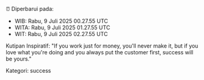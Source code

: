 ⏰ Diperbarui pada:
- WIB: Rabu, 9 Juli 2025 00.27.55 UTC
- WITA: Rabu, 9 Juli 2025 01.27.55 UTC
- WIT: Rabu, 9 Juli 2025 02.27.55 UTC

Kutipan Inspiratif:
"If you work just for money, you'll never make it, but if you love what you're doing and you always put the customer first, success will be yours."


Kategori: success

